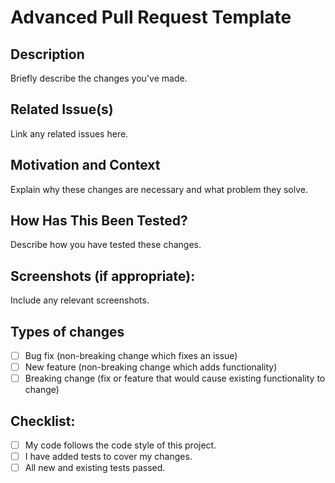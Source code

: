 # Advanced Pull Request Template

## Description
Briefly describe the changes you've made.

## Related Issue(s)
Link any related issues here.

## Motivation and Context
Explain why these changes are necessary and what problem they solve.

## How Has This Been Tested?
Describe how you have tested these changes.

## Screenshots (if appropriate):
Include any relevant screenshots.

## Types of changes
- [ ] Bug fix (non-breaking change which fixes an issue)
- [ ] New feature (non-breaking change which adds functionality)
- [ ] Breaking change (fix or feature that would cause existing functionality to change)

## Checklist:
- [ ] My code follows the code style of this project.
- [ ] I have added tests to cover my changes.
- [ ] All new and existing tests passed.
